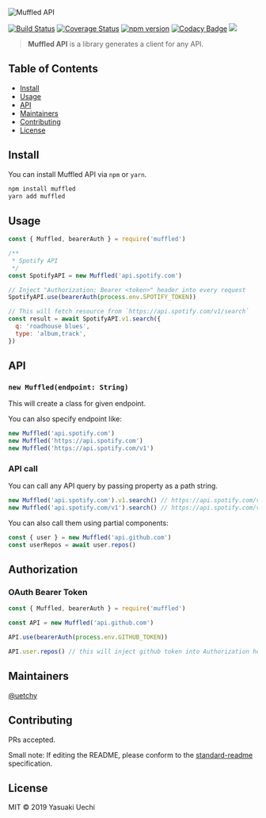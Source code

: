 ![Muffled API](https://uechi-public.s3.amazonaws.com/github/MuffledAPI/logo.png)

[![Build Status](https://travis-ci.org/uetchy/MuffledAPI.svg?branch=master)](https://travis-ci.org/uetchy/MuffledAPI)
[![Coverage Status](https://coveralls.io/repos/github/uetchy/MuffledAPI/badge.svg?branch=master)](https://coveralls.io/github/uetchy/MuffledAPI?branch=master)
[![npm version](https://img.shields.io/npm/v/muffled.svg)](https://img.shields.io/npm/v/muffled)
[![Codacy Badge](https://api.codacy.com/project/badge/Grade/7cac3d6459fd41739741b0bfa0f78480)](https://www.codacy.com/app/uetchy/MuffledAPI?utm_source=github.com&utm_medium=referral&utm_content=uetchy/MuffledAPI&utm_campaign=Badge_Grade)
![](https://img.shields.io/github/last-commit/uetchy/MuffledAPI.svg)

> **Muffled API** is a library generates a client for any API.

## Table of Contents

- [Install](#install)
- [Usage](#usage)
- [API](#api)
- [Maintainers](#maintainers)
- [Contributing](#contributing)
- [License](#license)

## Install

You can install Muffled API via `npm` or `yarn`.

```bash
npm install muffled
yarn add muffled
```

## Usage

```js
const { Muffled, bearerAuth } = require('muffled')

/**
 * Spotify API
 */
const SpotifyAPI = new Muffled('api.spotify.com')

// Inject "Authorization: Bearer <token>" header into every request
SpotifyAPI.use(bearerAuth(process.env.SPOTIFY_TOKEN))

// This will fetch resource from `https://api.spotify.com/v1/search`
const result = await SpotifyAPI.v1.search({
  q: 'roadhouse blues',
  type: 'album,track',
})
```

## API

### `new Muffled(endpoint: String)`

This will create a class for given endpoint.

You can also specify endpoint like:

```js
new Muffled('api.spotify.com')
new Muffled('https://api.spotify.com')
new Muffled('https://api.spotify.com/v1')
```

### API call

You can call any API query by passing property as a path string.

```js
new Muffled('api.spotify.com').v1.search() // https://api.spotify.com/v1/search
new Muffled('api.spotify.com/v1').search() // https://api.spotify.com/v1/search
```

You can also call them using partial components:

```js
const { user } = new Muffled('api.github.com')
const userRepos = await user.repos()
```

## Authorization

### OAuth Bearer Token

```js
const { Muffled, bearerAuth } = require('muffled')

const API = new Muffled('api.github.com')

API.use(bearerAuth(process.env.GITHUB_TOKEN))

API.user.repos() // this will inject github token into Authorization header
```

## Maintainers

[@uetchy](https://github.com/uetchy)

## Contributing

PRs accepted.

Small note: If editing the README, please conform to the [standard-readme](https://github.com/RichardLitt/standard-readme) specification.

## License

MIT © 2019 Yasuaki Uechi
